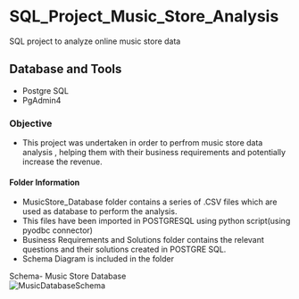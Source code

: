 # SQL_Project_Music_Store_Analysis
SQL project to analyze online music store data

## Database and Tools
* Postgre SQL
* PgAdmin4
### Objective
* This project was undertaken in order to perfrom music store data analysis , helping them with their business requirements and potentially increase the revenue.

#### Folder Information
* MusicStore_Database folder contains a series of .CSV files which are used as database to perform the analysis.
* This files have been imported in POSTGRESQL using python script(using pyodbc connector)
* Business Requirements and Solutions folder contains the relevant questions and their solutions created in POSTGRE SQL.
* Schema Diagram is included in the folder


Schema- Music Store Database  
![MusicDatabaseSchema](https://user-images.githubusercontent.com/112153548/213707717-bfc9f479-52d9-407b-99e1-e94db7ae10a3.png)
